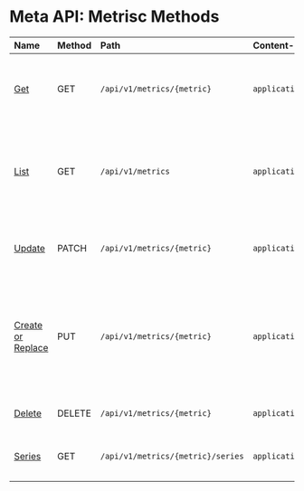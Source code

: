 # Meta API: Metrisc Methods

| **Name** | **Method** | **Path** | **Content-Type** | **Description** |
|:---|:---|:---|:---|:---|
| [Get](get.md) | GET | `/api/v1/metrics/{metric}` | `application/json` | Retrieve properties and tags for the specified metric. |
| [List](list.md) | GET | `/api/v1/metrics` | `application/json` | Retrieve a list of metrics matching the specified filter conditions. |
| [Update](update.md) | PATCH | `/api/v1/metrics/{metric}` | `application/json` |  Update fields and tags of the specified metric. |
| [Create or Replace](create-or-replace.md) | PUT | `/api/v1/metrics/{metric}` | `application/json` |  Create a metric with specified fields and tags or replace the fields and tags of an existing metric. |
| [Delete](delete.md) | DELETE | `/api/v1/metrics/{metric}` | `application/json` |  Delete the specified metric. |
| [Series](series.md) | GET | `/api/v1/metrics/{metric}/series` | `application/json` | Returns a list of series for the metric. |
